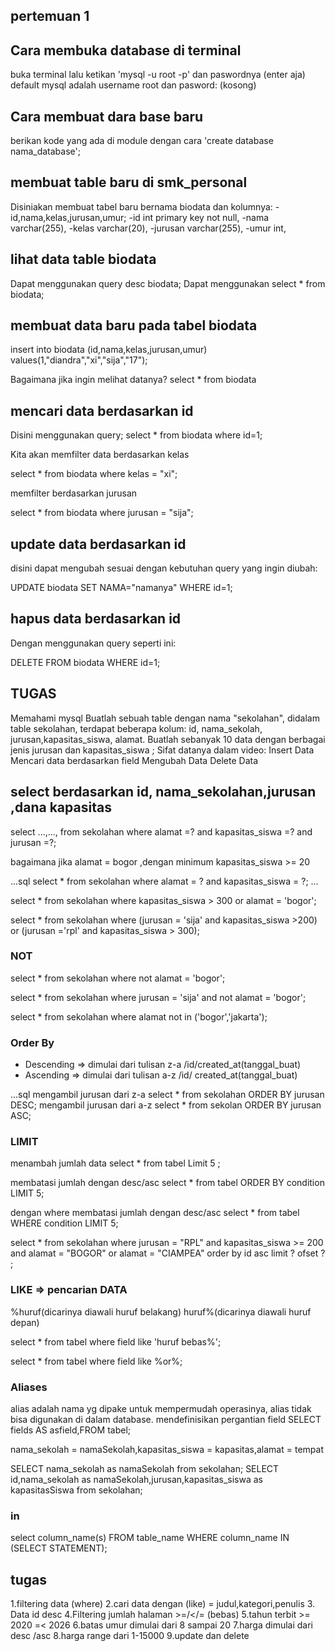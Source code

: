 ## pertemuan 1

## Cara membuka database di terminal

buka terminal lalu ketikan 'mysql -u root -p' dan paswordnya (enter aja)
default mysql adalah username root dan pasword: (kosong)

## Cara membuat dara base baru 

berikan kode yang ada di module dengan cara 'create database nama_database';

## membuat table baru di smk_personal 

Disiniakan membuat tabel baru bernama biodata dan kolumnya:
-id,nama,kelas,jurusan,umur;
-id int primary key not null,
-nama varchar(255),
-kelas varchar(20),
-jurusan varchar(255),
-umur int,

## lihat data table biodata 

Dapat menggunakan query desc biodata;
Dapat menggunakan select * from biodata;

## membuat data baru pada tabel biodata

insert into biodata (id,nama,kelas,jurusan,umur) values(1,"diandra","xi","sija","17");

Bagaimana jika ingin melihat datanya? select * from biodata 

## mencari data berdasarkan id

Disini menggunakan query;
select * from biodata where id=1;

Kita akan memfilter data berdasarkan kelas

select * from biodata where kelas = "xi";

memfilter berdasarkan jurusan

select * from biodata where jurusan = "sija";


## update data berdasarkan id
disini dapat mengubah sesuai dengan kebutuhan query yang ingin diubah:

UPDATE biodata SET NAMA="namanya" WHERE id=1;

## hapus data berdasarkan id 
Dengan menggunakan query seperti ini:

DELETE FROM biodata WHERE id=1;

## TUGAS
Memahami mysql
Buatlah sebuah table dengan nama "sekolahan", didalam table sekolahan, terdapat beberapa kolum: id, nama_sekolah, jurusan,kapasitas_siswa, alamat. Buatlah sebanyak 10 data dengan berbagai jenis jurusan dan kapasitas_siswa ;
Sifat datanya dalam video:
Insert Data
Mencari data berdasarkan field
Mengubah Data
Delete Data 

## select berdasarkan id, nama_sekolahan,jurusan ,dana kapasitas

select ...,..., from sekolahan where alamat =? and kapasitas_siswa =? and jurusan =?;

bagaimana jika alamat = bogor ,dengan minimum kapasitas_siswa >= 20

...sql
select * from sekolahan where alamat = ? and kapasitas_siswa = ?;
...

select * from sekolahan where kapasitas_siswa > 300 or alamat = 'bogor';

select * from sekolahan where (jurusan = 'sija' and kapasitas_siswa >200) or (jurusan ='rpl' and kapasitas_siswa > 300);

### NOT
select * from sekolahan where not alamat = 'bogor';

select * from sekolahan where jurusan = 'sija' and not alamat = 'bogor';

select * from sekolahan where alamat not in ('bogor','jakarta');

### Order By

- Descending => dimulai dari tulisan z-a /id/created_at(tanggal_buat)
- Ascending => dimulai dari tulisan a-z /id/ created_at(tanggal_buat)

...sql
mengambil jurusan dari z-a
select * from sekolahan ORDER BY jurusan DESC;
mengambil jurusan dari a-z
select * from sekolan ORDER BY jurusan ASC;

### LIMIT
menambah jumlah data
select * from tabel Limit 5 ;

membatasi jumlah dengan desc/asc
select * from tabel ORDER BY condition LIMIT 5;

dengan where membatasi jumlah dengan desc/asc
select * from tabel WHERE condition LIMIT 5;

select * from sekolahan where jurusan = "RPL" and kapasitas_siswa >= 200 and alamat = "BOGOR" or alamat = "CIAMPEA" order by id asc limit ? ofset ? ;

### LIKE => pencarian DATA
%huruf(dicarinya diawali huruf belakang)
huruf%(dicarinya diawali huruf depan)


select * from tabel where field like 'huruf bebas%';

select * from tabel where field like %or%;

### Aliases
alias adalah nama yg dipake untuk mempermudah operasinya, alias tidak bisa digunakan di dalam database.
mendefinisikan pergantian field
SELECT fields AS asfield,FROM tabel;

nama_sekolah = namaSekolah,kapasitas_siswa = kapasitas,alamat = tempat

SELECT nama_sekolah as namaSekolah from sekolahan;
SELECT id,nama_sekolah as namaSekolah,jurusan,kapasitas_siswa as kapasitasSiswa from sekolahan;

### in 
select column_name(s)
FROM table_name 
WHERE column_name IN (SELECT STATEMENT);

## tugas 
1.filtering data (where)
2.cari data dengan (like) = judul,kategori,penulis
3. Data id desc
4.Filtering jumlah halaman >=/</= (bebas)
5.tahun terbit >= 2020 =< 2026
6.batas umur dimulai dari 8 sampai 20
7.harga dimulai dari desc /asc
8.harga range dari 1-15000
9.update dan delete




